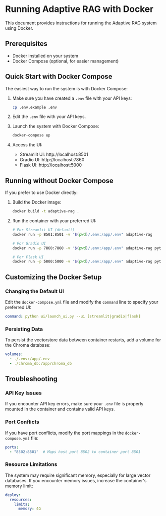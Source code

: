 # Running Adaptive RAG with Docker

This document provides instructions for running the Adaptive RAG system using Docker.

## Prerequisites

- Docker installed on your system
- Docker Compose (optional, for easier management)

## Quick Start with Docker Compose

The easiest way to run the system is with Docker Compose:

1. Make sure you have created a `.env` file with your API keys:
   ```bash
   cp .env.example .env
   ```

2. Edit the `.env` file with your API keys.

3. Launch the system with Docker Compose:
   ```bash
   docker-compose up
   ```

4. Access the UI:
   - Streamlit UI: http://localhost:8501
   - Gradio UI: http://localhost:7860
   - Flask UI: http://localhost:5000

## Running without Docker Compose

If you prefer to use Docker directly:

1. Build the Docker image:
   ```bash
   docker build -t adaptive-rag .
   ```

2. Run the container with your preferred UI:
   ```bash
   # For Streamlit UI (default)
   docker run -p 8501:8501 -v "$(pwd)/.env:/app/.env" adaptive-rag
   
   # For Gradio UI
   docker run -p 7860:7860 -v "$(pwd)/.env:/app/.env" adaptive-rag python ui/launch_ui.py --ui gradio
   
   # For Flask UI
   docker run -p 5000:5000 -v "$(pwd)/.env:/app/.env" adaptive-rag python ui/launch_ui.py --ui flask
   ```

## Customizing the Docker Setup

### Changing the Default UI

Edit the `docker-compose.yml` file and modify the `command` line to specify your preferred UI:

```yaml
command: python ui/launch_ui.py --ui [streamlit|gradio|flask]
```

### Persisting Data

To persist the vectorstore data between container restarts, add a volume for the Chroma database:

```yaml
volumes:
  - ./.env:/app/.env
  - ./chroma_db:/app/chroma_db
```

## Troubleshooting

### API Key Issues

If you encounter API key errors, make sure your `.env` file is properly mounted in the container and contains valid API keys.

### Port Conflicts

If you have port conflicts, modify the port mappings in the `docker-compose.yml` file:

```yaml
ports:
  - "8502:8501"  # Maps host port 8502 to container port 8501
```

### Resource Limitations

The system may require significant memory, especially for large vector databases. If you encounter memory issues, increase the container's memory limit:

```yaml
deploy:
  resources:
    limits:
      memory: 4G
```